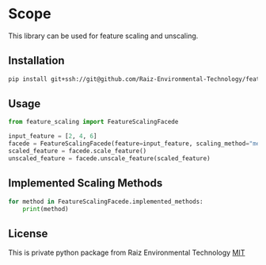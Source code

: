 # Scope

This library can be used for feature scaling and unscaling.

## Installation

```bash
pip install git+ssh://git@github.com/Raiz-Environmental-Technology/feature_scaling.git
```

## Usage

```python
from feature_scaling import FeatureScalingFacede

input_feature = [2, 4, 6]
facede = FeatureScalingFacede(feature=input_feature, scaling_method="mean_normalization")
scaled_feature = facede.scale_feature()
unscaled_feature = facede.unscale_feature(scaled_feature)

```

## Implemented Scaling Methods
```python
for method in FeatureScalingFacede.implemented_methods:
    print(method)
```

## License
This is private python package from Raiz Environmental Technology
[MIT](https://github.com/Raiz-Environmental-Technology/feature_scaling/blob/master/LICENSE)